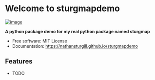 # Welcome to sturgmapdemo


[![image](https://img.shields.io/pypi/v/sturgmapdemo.svg)](https://pypi.python.org/pypi/sturgmapdemo)


**A python package demo for my real python package named sturgmap**


-   Free software: MIT License
-   Documentation: <https://nathansturgill.github.io/sturgmapdemo>
    

## Features

-   TODO
